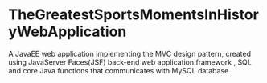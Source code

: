 # TheGreatestSportsMomentsInHistoryWebApplication
A JavaEE web application implementing the MVC design pattern,  created using JavaServer Faces(JSF)  back-end web application framework , SQL and core Java functions that communicates with MySQL database
